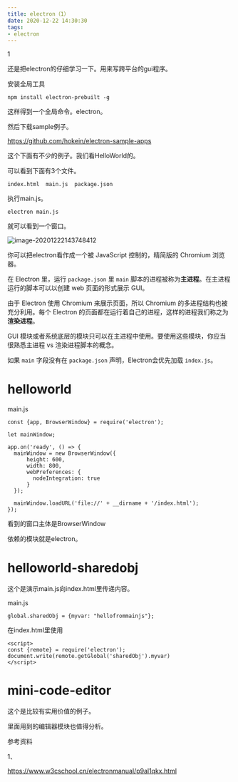 ```yaml
---
title: electron（1）
date: 2020-12-22 14:30:30
tags:
- electron
---
```


1

还是把electron的仔细学习一下。用来写跨平台的gui程序。

安装全局工具

```
npm install electron-prebuilt -g
```

这样得到一个全局命令。electron。

然后下载sample例子。

https://github.com/hokein/electron-sample-apps

这个下面有不少的例子。我们看HelloWorld的。

可以看到下面有3个文件。

```
index.html  main.js  package.json
```

执行main.js。

```
electron main.js
```

就可以看到一个窗口。

![image-20201222143748412](https://gitee.com/teddyxiong53/playopenwrt_pic/raw/master/image-20201222143748412.png)



你可以把electron看作成一个被 JavaScript 控制的，精简版的 Chromium 浏览器。

在 Electron 里，运行 `package.json` 里 `main` 脚本的进程被称为**主进程**。在主进程运行的脚本可以以创建 web 页面的形式展示 GUI。

由于 Electron 使用 Chromium 来展示页面，所以 Chromium 的多进程结构也被充分利用。每个 Electron 的页面都在运行着自己的进程，这样的进程我们称之为**渲染进程**。



GUI 模块或者系统底层的模块只可以在主进程中使用。要使用这些模块，你应当很熟悉主进程 vs 渲染进程脚本的概念。

如果 `main` 字段没有在 `package.json` 声明，Electron会优先加载 `index.js`。



# helloworld

main.js

```
const {app, BrowserWindow} = require('electron');

let mainWindow;

app.on('ready', () => {
  mainWindow = new BrowserWindow({
      height: 600,
      width: 800, 
      webPreferences: {
      	nodeIntegration: true
      }
  });

  mainWindow.loadURL('file://' + __dirname + '/index.html');
});
```

看到的窗口主体是BrowserWindow

依赖的模块就是electron。

# helloworld-sharedobj

这个是演示main.js向index.html里传递内容。

main.js

```
global.sharedObj = {myvar: "hellofrommainjs"};
```

在index.html里使用

```
<script>
const {remote} = require('electron');
document.write(remote.getGlobal('sharedObj').myvar)
</script>
```



# mini-code-editor

这个是比较有实用价值的例子。

里面用到的编辑器模块也值得分析。



参考资料

1、

https://www.w3cschool.cn/electronmanual/p9al1qkx.html